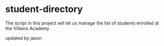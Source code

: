 # student-directory

The script in this project will let us manage the list of students enrolled at the Villains Academy

updated by jason
